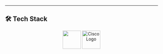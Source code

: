 ---
## 🛠️ Tech Stack  
<p align="center">
  <img src="https://skillicons.dev/icons?i=python,django,java,c,mysql,mongodb,linux,azure,docker" height="60" />
  <img src="https://cdn.jsdelivr.net/npm/simple-icons@v9/icons/cisco.svg" height="60" alt="Cisco Logo"/>
</p>




